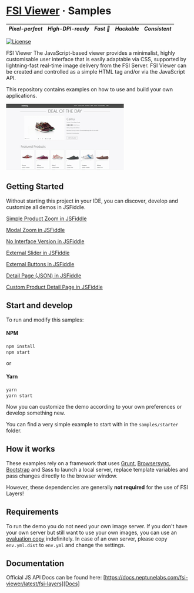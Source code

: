 # [FSI Viewer](https://www.neptunelabs.com) &middot; Samples
| ***Pixel-perfect*** | ***High-DPI-ready*** | ***Fast :rocket:*** | ***Hackable*** | ***Consistent*** |
|:-----------------:|:-------------:|:---------------:|:---------------:|:---------------:|

[![License](https://img.shields.io/badge/License-Apache%202.0-blue.svg)](https://github.com/neptunelabs/fsi-layers-samples/blob/main/LICENSE)


FSI Viewer
The JavaScript-based viewer provides a minimalist, highly customisable user interface that is easily adaptable via CSS, supported by lightning-fast real-time image delivery from the FSI Server.
FSI Viewer can be created and controlled as a simple HTML tag and/or via the JavaScript API.

This repository contains examples on how to use and build your own applications.

![Project Image](project.gif)

## Getting Started

Without starting this project in your IDE, you can discover, develop and customize
all demos in JSFiddle.

[Simple Product Zoom in JSFiddle][simplejsf]

[Modal Zoom in JSFiddle][modaljsf]

[No Interface Version in JSFiddle][nouijsf]

[External Slider in JSFiddle][extsliderjsf]

[External Buttons in JSFiddle][extbuttonsjsf]

[Detail Page (JSON) in JSFiddle][jsonjsf]

[Custom Product Detail Page in JSFiddle][customjsf]

[simplejsf]: https://jsfiddle.net/gh/get/library/pure/neptunelabs/fsi-jsfiddle-samples/tree/master/fsi-viewer-samples/detail
[modaljsf]: https://jsfiddle.net/gh/get/library/pure/neptunelabs/fsi-jsfiddle-samples/tree/master/fsi-viewer-samples/modal
[nouijsf]: https://jsfiddle.net/gh/get/library/pure/neptunelabs/fsi-jsfiddle-samples/tree/master/fsi-viewer-samples/no-ui
[extsliderjsf]: https://jsfiddle.net/gh/get/library/pure/neptunelabs/fsi-jsfiddle-samples/tree/master/fsi-viewer-samples/external
[extbuttonsjsf]: https://jsfiddle.net/gh/get/library/pure/neptunelabs/fsi-jsfiddle-samples/tree/master/fsi-viewer-samples/external-2
[jsonjsf]: https://jsfiddle.net/gh/get/library/pure/neptunelabs/fsi-jsfiddle-samples/tree/master/fsi-viewer-samples/pdp
[customjsf]: https://jsfiddle.net/gh/get/library/pure/neptunelabs/fsi-jsfiddle-samples/tree/master/fsi-viewer-samples/pdp-simplified



## Start and develop

To run and modify this samples:

#### NPM

```shell
npm install
npm start
```
or

#### Yarn

```shell
yarn
yarn start
```

Now you can customize the demo according to your own preferences or develop something new.

You can find a very simple example to start with in the ``samples/starter`` folder.

## How it works

These examples rely on a framework that uses [Grunt][Grunt], [Browsersync][Browsersync],
[Bootstrap][Bootstrap] and Sass to launch a local server,
replace template variables and pass changes directly to the browser window.

However, these dependencies are generally **not required** for the use of FSI Layers!

## Requirements

To run the demo you do not need your own image server.
If you don't have your own server but still want to use your own images,
you can use an [evaluation copy][Server] indefinitely.
In case of an own server, please copy ``env.yml.dist`` to ``env.yml`` and
change the settings.


## Documentation

Official JS API Docs can be found here: [https://docs.neptunelabs.com/fsi-viewer/latest/fsi-layers][Docs]

[Docs]: https://docs.neptunelabs.com/fsi-viewer/latest/fsi-layers
[Server]: https://www.neptunelabs.com/get/
[Grunt]: https://gruntjs.com/
[Browsersync]: https://browsersync.io/
[Bootstrap]: https://getbootstrap.com/
